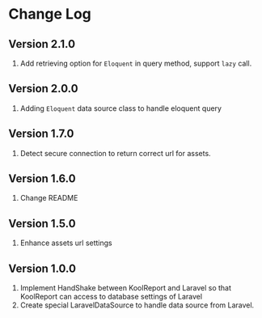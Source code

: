 # Change Log

## Version 2.1.0

1. Add retrieving option for `Eloquent` in query method, support `lazy` call.

## Version 2.0.0

1. Adding `Eloquent` data source class to handle eloquent query


## Version 1.7.0

1. Detect secure connection to return correct url for assets.

## Version 1.6.0

1. Change README

## Version 1.5.0

1. Enhance assets url settings

## Version 1.0.0

1. Implement HandShake between KoolReport and Laravel so that KoolReport can access to database settings of Laravel
2. Create special LaravelDataSource to handle data source from Laravel.